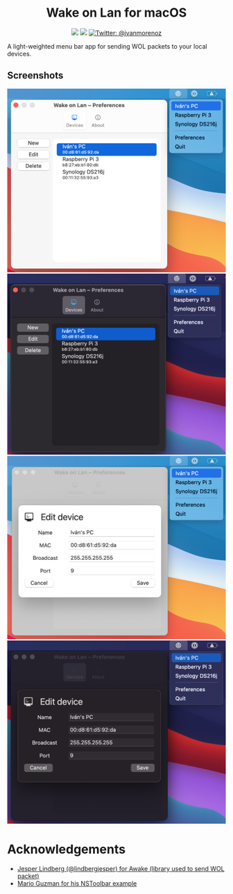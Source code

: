 <h1 align="center">Wake on Lan for macOS</h1>

<p align="center">
    <img src="https://img.shields.io/badge/macOS-10.15+-brightgreen.svg" />
    <img src="https://img.shields.io/badge/Swift-5.3-orange.svg" />
    <a href="https://twitter.com/ivanmorenoz">
        <img src="https://img.shields.io/badge/Contact-@ivanmorenoz-lightgrey.svg?style=flat" alt="Twitter: @ivanmorenoz" />
    </a>
</p>
A light-weighted menu bar app for sending WOL packets to your local devices.

## Screenshots

![Wake on Lan for macOS Light Theme](https://github.com/ivanmoreno/Wake-on-Lan/blob/main/images/light.png?raw=true)
![Wake on Lan for macOS Dark Theme](https://github.com/ivanmoreno/Wake-on-Lan/blob/main/images/dark.png?raw=true?raw=true)
![Wake on Lan for macOS Preferences Light Theme](https://github.com/ivanmoreno/Wake-on-Lan/blob/main/images/edit-light.png?raw=true)
![Wake on Lan for macOS Preferences Dark Theme](https://github.com/ivanmoreno/Wake-on-Lan/blob/main/images/edit-dark.png?raw=true?raw=true)

# Acknowledgements
- [Jesper Lindberg (@lindbergjesper) for Awake (library used to send WOL packet)](https://github.com/jesper-lindberg/Awake)
- [Mario Guzman for his NSToolbar example](https://github.com/marioaguzman/toolbar)
